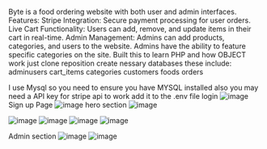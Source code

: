 Byte is a food ordering website with both user and admin interfaces.
Features:
Stripe Integration: Secure payment processing for user orders.
Live Cart Functionality: Users can add, remove, and update items in their cart in real-time.
Admin Management:
Admins can add products, categories, and users to the website.
Admins have the ability to feature specific categories on the site.
Built this to learn PHP and how OBJECT work
just clone reposition create nessary databases these include:
adminusers
cart_items
categories
customers
foods
orders


I use Mysql so you need to ensure you have MYSQL installed 
also you may need a API key for stripe api to work add it to the .env file
login
![image](https://github.com/user-attachments/assets/8034f822-6c82-47e2-ada9-972bc1ff0b22)
Sign up Page 
![image](https://github.com/user-attachments/assets/3980443a-7898-4397-9adc-a1ec09b0d0d3)
hero section
![image](https://github.com/user-attachments/assets/dee33d5e-1097-4aaf-9ac8-8b1adfcc1bad)

![image](https://github.com/user-attachments/assets/bf4a6b97-ceee-4cbb-b6dc-6d34dc4fd6af)
![image](https://github.com/user-attachments/assets/d5a6705c-6f22-4a45-a1f7-5a3e8ae4562a)
![image](https://github.com/user-attachments/assets/7a2e44a9-65b5-4349-a291-40a1f8ccd181)
![image](https://github.com/user-attachments/assets/e1b3acaa-ff48-4aaf-98d2-eb2ba8b57082)


Admin section 
![image](https://github.com/user-attachments/assets/7c99b577-fdc8-4636-8540-706b80afcaa0)
![image](https://github.com/user-attachments/assets/c798286d-e335-485a-882a-558ebb7cee2b)






